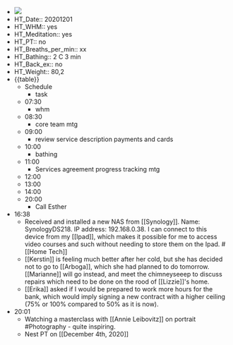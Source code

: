 - ![](https://firebasestorage.googleapis.com/v0/b/firescript-577a2.appspot.com/o/imgs%2Fapp%2FDavidsroam%2Fh4HPqjEckn.png?alt=media&token=6039e443-65ef-424a-bf6f-6f2a27727d7a)
- HT_Date:: 20201201
- HT_WHM:: yes
- HT_Meditation:: yes
- HT_PT:: no
- HT_Breaths_per_min:: xx 
- HT_Bathing:: 2 C 3 min
- HT_Back_ex:: no
- HT_Weight:: 80,2
- {{table}} 
    - Schedule 
        - task
    - 07:30
        - whm
    - 08:30
        - core team mtg
    - 09:00
        - review service description payments and cards
    - 10:00
        - bathing 
    - 11:00 
        - Services agreement progress tracking mtg
    - 12:00
    - 13:00
    - 14:00 
    - 20:00
        - Call Esther
- 16:38
    - Received and installed a new NAS from [[Synology]]. Name: SynologyDS218. IP address: 192.168.0.38. I can connect to this device from my [[Ipad]], which makes it possible for me to access video courses and such without needing to store them on the Ipad. #[[Home Tech]]
    - [[Kerstin]] is feeling much better after her cold, but she has decided not to go to [[Arboga]], which she had planned to do tomorrow. [[Marianne]] will go instead, and meet the chimneyseeep to discuss repairs which need to be done on the rood of [[Lizzie]]'s home.
    - [[Erika]] asked if I would be prepared to work more hours for the bank, which would imply signing a new contract with a higher ceiling (75% or 100% compared to 50% as it is now). 
- 20:01
    - Watching a masterclass with [[Annie Leibovitz]] on portrait #Photography - quite inspiring.
    - Nest PT on [[December 4th, 2020]]
